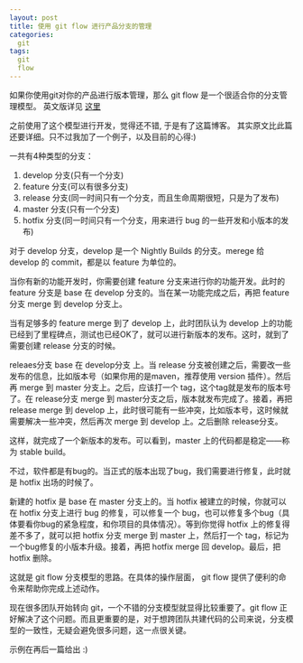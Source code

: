 ```yaml
---
layout: post
title: 使用 git flow 进行产品分支的管理
categories:
  git
tags:
  git
  flow
---
```

如果你使用git对你的产品进行版本管理，那么 git flow 是一个很适合你的分支管理模型。
英文版详见 [这里][git flow original]

之前使用了这个模型进行开发，觉得还不错, 于是有了这篇博客。
其实原文比此篇还要详细。只不过我加了一个例子，以及目前的心得:)

一共有4种类型的分支：

1. develop 分支(只有一个分支)
1. feature 分支(可以有很多分支)
1. release 分支(同一时间只有一个分支，而且生命周期很短，只是为了发布)
1. master 分支(只有一个分支)
1. hotfix 分支(同一时间只有一个分支，用来进行 bug 的一些开发和小版本的发布)

对于 develop 分支，develop 是一个 Nightly Builds 的分支。merege 给 develop 的 commit，都是以 feature 为单位的。

当你有新的功能开发时，你需要创建 feature 分支来进行你的功能开发。此时的 feature 分支是 base 在 develop 分支的。当在某一功能完成之后，再把 feature 分支 merge 到 develop 分支上。

当有足够多的 feature merge 到了 develop 上，此时团队认为 develop 上的功能已经到了里程碑点，测试也已经OK了，就可以进行新版本的发布。这时，就到了需要创建 release 分支的时候。

releaes分支 base 在 develop分支 上。当 release 分支被创建之后，需要改一些发布的信息，比如版本号（如果你用的是maven，推荐使用 version 插件）。然后再 merge 到 master 分支上。之后，应该打一个 tag，这个tag就是发布的版本号了。在 release分支 merge 到 master分支之后，版本就发布完成了。接着，再把 release merge 到 develop 上，此时很可能有一些冲突，比如版本号，这时候就需要解决一些冲突，然后再次 merge 到 develop 上。之后删除 release分支。

这样，就完成了一个新版本的发布。可以看到，master 上的代码都是稳定——称为 stable build。

不过，软件都是有bug的。当正式的版本出现了bug，我们需要进行修复，此时就是 hotfix 出场的时候了。

新建的 hotfix 是 base 在 master 分支上的。当 hotfix 被建立的时候，你就可以在 hotfix 分支上进行 bug 的修复，可以修复一个 bug，也可以修复多个bug（具体要看你bug的紧急程度，和你项目的具体情况）。等到你觉得 hotfix 上的修复得差不多了，就可以把 hotfix 分支 merge 到 master 上，然后打一个 tag，标记为一个bug修复的小版本升级。接着，再把 hotfix merge 回 develop。最后，把 hotfix 删除。

这就是 git flow 分支模型的思路。在具体的操作层面， git flow 提供了便利的命令来帮助你完成上述动作。

现在很多团队开始转向 git，一个不错的分支模型就显得比较重要了。git flow 正好解决了这个问题。而且更重要的是，对于想跨团队共建代码的公司来说，分支模型的一致性，无疑会避免很多问题，这一点很关键。

示例在再后一篇给出 :)



[git flow original]:http://nvie.com/posts/a-successful-git-branching-model/
